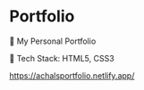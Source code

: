 # Portfolio

📌 My Personal Portfolio 

📌 Tech Stack: HTML5, CSS3
 
 
 https://achalsportfolio.netlify.app/

